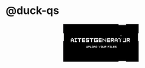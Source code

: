 # @duck-qs

<p align="center">
  <img src="./public/main.png" alt="duck-qa logo" width="200"/>
</p>
